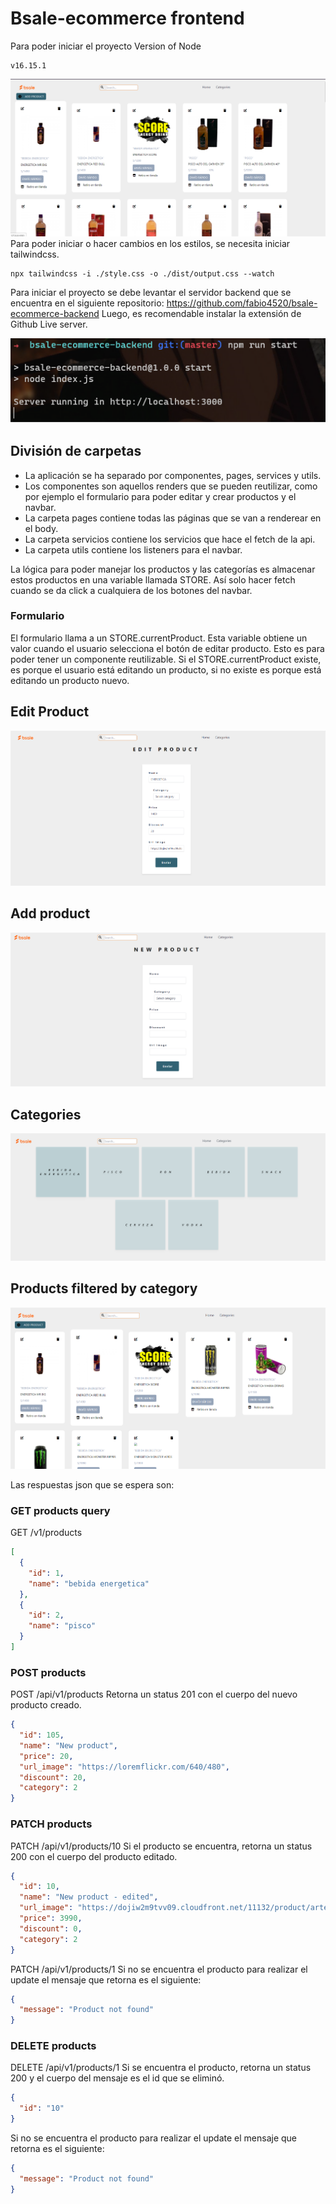 # Bsale-ecommerce frontend

Para poder iniciar el proyecto
Version of Node

```
v16.15.1
```

![Home](/img/home.png "HomePage")
Para poder iniciar o hacer cambios en los estilos, se necesita iniciar tailwindcss.

```terminal
npx tailwindcss -i ./style.css -o ./dist/output.css --watch
```

Para iniciar el proyecto se debe levantar el servidor backend que se encuentra en el siguiente repositorio: https://github.com/fabio4520/bsale-ecommerce-backend
Luego, es recomendable instalar la extensión de Github Live server.

![Home](/img/backend_levantado.png "backend_levantado")

## División de carpetas

- La aplicación se ha separado por componentes, pages, services y utils.
- Los componentes son aquellos renders que se pueden reutilizar, como por ejemplo el formulario para poder editar y crear productos y el navbar.
- La carpeta pages contiene todas las páginas que se van a renderear en el body.
- La carpeta servicios contiene los servicios que hace el fetch de la api.
- La carpeta utils contiene los listeners para el navbar.

La lógica para poder manejar los productos y las categorías es almacenar estos productos en una variable llamada STORE.
Así solo hacer fetch cuando se da click a cualquiera de los botones del navbar.

### Formulario

El formulario llama a un STORE.currentProduct. Esta variable obtiene un valor cuando el usuario selecciona el botón de editar producto.
Esto es para poder tener un componente reutilizable. Si el STORE.currentProduct existe, es porque el usuario está editando un producto, si no existe es porque está editando un producto nuevo.

## Edit Product

![Home](/img/edit.png "Edit Product")

## Add product

![Home](/img/new.png "Add product")

## Categories

![Home](/img/categories.png "Categories")

## Products filtered by category

![Home](/img/categories_prods.png "Products filtered by category")

Las respuestas json que se espera son:

### GET products query

GET /v1/products

```json
[
  {
    "id": 1,
    "name": "bebida energetica"
  },
  {
    "id": 2,
    "name": "pisco"
  }
]
```

### POST products

POST /api/v1/products
Retorna un status 201 con el cuerpo del nuevo producto creado.

```json
{
  "id": 105,
  "name": "New product",
  "price": 20,
  "url_image": "https://loremflickr.com/640/480",
  "discount": 20,
  "category": 2
}
```

### PATCH products

PATCH /api/v1/products/10
Si el producto se encuentra, retorna un status 200 con el cuerpo del producto editado.

```json
{
  "id": 10,
  "name": "New product - edited",
  "url_image": "https://dojiw2m9tvv09.cloudfront.net/11132/product/artesanos8818.jpg",
  "price": 3990,
  "discount": 0,
  "category": 2
}
```

PATCH /api/v1/products/1
Si no se encuentra el producto para realizar el update el mensaje que retorna es el siguiente:

```json
{
  "message": "Product not found"
}
```

### DELETE products

DELETE /api/v1/products/1
Si se encuentra el producto, retorna un status 200 y el cuerpo del mensaje es el id que se eliminó.

```json
{
  "id": "10"
}
```

Si no se encuentra el producto para realizar el update el mensaje que retorna es el siguiente:

```json
{
  "message": "Product not found"
}
```
